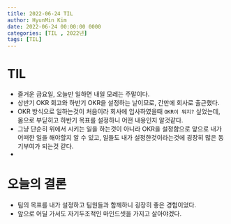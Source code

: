 ```yaml
---
title: 2022-06-24 TIL
author: HyunMin Kim
date: 2022-06-24 00:00:00 0000
categories: [TIL , 2022년]
tags: [TIL]
---
```


# TIL
- 즐거운 금요일, 오늘만 일하면 내일 모레는 주말이다.
- 상반기 OKR 회고와 하반기 OKR을 설정하는 날이므로, 간만에 회사로 출근했다.
- OKR 방식으로 일하는것이 처음이라 회사에 입사하였을때 `OKR이 뭐지?` 싶었는데, 몸으로 부딛히고 하반기 목표를 설정하니 어떤 내용인지 알것같다.
- 그냥 단순히 위에서 시키는 일을 하는것이 아니라 OKR을 설정함으로 앞으로 내가 어떠한 일을 해야할지 알 수 있고, 일들도 내가 설정한것이라는것에 굉장히 많은 동기부여가 되는것 같다.
-

# 오늘의 결론
- 팀의 목표를 내가 설정하고 팀원들과 함께하니 굉장히 좋은 경험이었다.
- 앞으로 어딜 가서도 자기두조적인 마인드셋을 가지고 살아야겠다.


